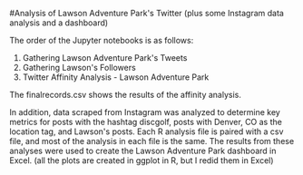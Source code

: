 #Analysis of Lawson Adventure Park's Twitter (plus some Instagram data analysis and a dashboard)

The order of the Jupyter notebooks is as follows:

  1) Gathering Lawson Adventure Park's Tweets
  2) Gathering Lawson's Followers
  3) Twitter Affinity Analysis - Lawson Adventure Park
 
The finalrecords.csv shows the results of the affinity analysis. 

In addition, data scraped from Instagram was analyzed to determine key metrics for posts with the hashtag discgolf, posts with Denver, CO as the location tag, and Lawson's posts. Each R analysis file is paired with a csv file, and most of the analysis in each file is the same. The results from these analyses were used to create the Lawson Adventure Park dashboard in Excel. (all the plots are created in ggplot in R, but I redid them in Excel) 
